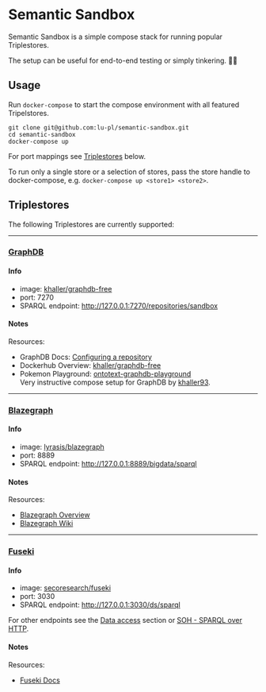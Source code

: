# Semantic Sandbox

Semantic Sandbox is a simple compose stack for running popular Triplestores.

The setup can be useful for end-to-end testing or simply tinkering. 🔧🐱

## Usage
Run `docker-compose` to start the compose environment with all featured Tripelstores.  

```shell
git clone git@github.com:lu-pl/semantic-sandbox.git
cd semantic-sandbox
docker-compose up
```

For port mappings see [Triplestores](https://github.com/lu-pl/semantic-sandbox?tab=readme-ov-file#triplestores) below.  

To run only a single store or a selection of stores, pass the store handle to docker-compose, e.g. `docker-compose up <store1> <store2>`.

## Triplestores

The following Triplestores are currently supported:

***
### <ins>GraphDB</ins>

#### Info
- image: [khaller/graphdb-free](https://hub.docker.com/r/khaller/graphdb-free)
- port: 7270
- SPARQL endpoint: http://127.0.0.1:7270/repositories/sandbox

#### Notes

Resources: 
- GraphDB Docs: [Configuring a repository](https://graphdb.ontotext.com/documentation/10.6/configuring-a-repository.html)  
- Dockerhub Overview: [khaller/graphdb-free](https://hub.docker.com/r/khaller/graphdb-free)  
- Pokemon Playground: [ontotext-graphdb-playground](https://github.com/pokemon-kg/ontotext-graphdb-playground/tree/main)  
  Very instructive compose setup for GraphDB by [khaller93](https://github.com/khaller93).

***
### <ins>Blazegraph</ins>

#### Info
- image: [lyrasis/blazegraph](https://hub.docker.com/r/lyrasis/blazegraph)
- port: 8889
- SPARQL endpoint: http://127.0.0.1:8889/bigdata/sparql

#### Notes
Resources:
- [Blazegraph Overview](https://blazegraph.com/)
- [Blazegraph Wiki](https://github.com/blazegraph/database/wiki)


***
### <ins>Fuseki</ins>
#### Info
- image: [secoresearch/fuseki](https://hub.docker.com/r/secoresearch/fuseki)
- port: 3030
- SPARQL endpoint: http://127.0.0.1:3030/ds/sparql

For other endpoints see the [Data access](https://hub.docker.com/r/secoresearch/fuseki) section or [SOH - SPARQL over HTTP](https://jena.apache.org/documentation/fuseki2/soh.html).

#### Notes

Resources:
- [Fuseki Docs](https://jena.apache.org/documentation/fuseki2/index.html)



<!-- ################################################## -->
<!-- *** -->
<!-- ### <store name> -->
<!-- #### Info  -->
<!-- - image  -->
<!-- - port -->
<!-- - SPARQL endpoint -->

<!-- #### Notes -->
<!-- ################################################## -->

